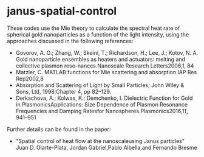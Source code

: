 # janus-spatial-control
These codes use the Mie theory to calculate the spectral heat rate of spherical gold nanoparticles as a function of the light intensity, using 
the approaches discussed in the following references:


- Govorov,  A.  O.;  Zhang,  W.;  Skeini,  T.;  Richardson,  H.;  Lee,  J.;  Kotov,  N.  A.  Gold nanoparticle ensembles as heaters and actuators:  melting and collective plasmon reso-nances.Nanoscale Research Letters2006,1, 84
- Matzler, C. MATLAB functions for Mie scattering and absorption.IAP Res Rep2002,8
- Absorption and Scattering of Light by Small Particles; John Wiley & Sons, Ltd, 1998;Chapter 4, pp 82–129.
- Derkachova, A.; Kolwas, K.; Demchenko, I. Dielectric Function for Gold in PlasmonicsApplications:  Size Dependence of 
Plasmon Resonance Frequencies and Damping Ratesfor Nanospheres.Plasmonics2016,11, 941–951

Further details can be found in the paper:
- "Spatial control of heat flow at the nanoscaleusing Janus particles"
Juan D. Olarte-Plata, Jordan Gabriel,Pablo Albella,and Fernando Bresme
